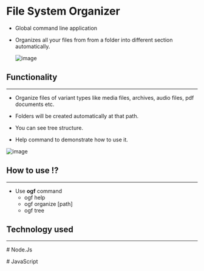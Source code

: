 # File System Organizer

- Global command line application

- Organizes all your files from from a folder into different section automatically.

  ![image](https://media2.giphy.com/media/12W5Sg2koWYnwA/200.webp?cid=ecf05e47jclha5ubo89g7nfci1sqx4opnvqqj3fuzk4vwdwv&rid=200.webp&ct=g)

## Functionality

---

- Organize files of variant types like media files, archives, audio files, pdf documents etc.

- Folders will be created automatically at that path.

- You can see tree structure.

- Help command to demonstrate how to use it.

![image](https://drive.google.com/file/d/17xfSgFun8GIAXzSMAyy1ASLYdgkL9QMt/view?usp=sharing)

## How to use !?

---

- Use **ogf** command
  - ogf help
  - ogf organize [path]
  - ogf tree

## Technology used

---

\# Node.Js

\# JavaScript
